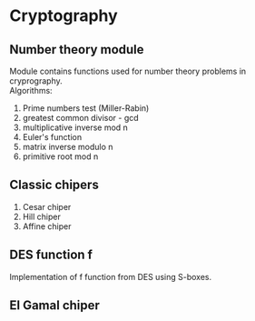 # Cryptography
## Number theory module
Module contains functions used for number theory problems in cryprography. <br>
Algorithms: 
1. Prime numbers test (Miller-Rabin)
2. greatest common divisor - gcd
3. multiplicative inverse mod n
4. Euler's function
5. matrix inverse modulo n
6. primitive root mod n

## Classic chipers
1. Cesar chiper
2. Hill chiper
3. Affine chiper

## DES function f
Implementation of f function from DES using S-boxes.

## El Gamal chiper
